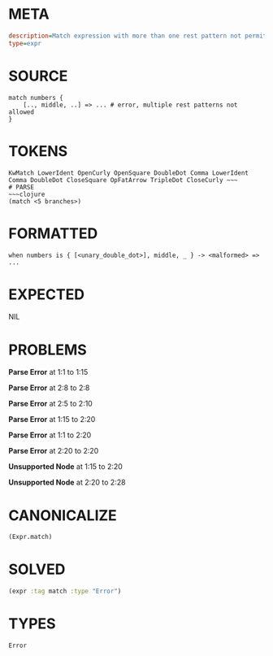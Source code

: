 # META
~~~ini
description=Match expression with more than one rest pattern not permitted, should error
type=expr
~~~
# SOURCE
~~~roc
match numbers {
    [.., middle, ..] => ... # error, multiple rest patterns not allowed
}
~~~
# TOKENS
~~~text
KwMatch LowerIdent OpenCurly OpenSquare DoubleDot Comma LowerIdent Comma DoubleDot CloseSquare OpFatArrow TripleDot CloseCurly ~~~
# PARSE
~~~clojure
(match <5 branches>)
~~~
# FORMATTED
~~~roc
when numbers is { [<unary_double_dot>], middle, _ } -> <malformed> => ...
~~~
# EXPECTED
NIL
# PROBLEMS
**Parse Error**
at 1:1 to 1:15

**Parse Error**
at 2:8 to 2:8

**Parse Error**
at 2:5 to 2:10

**Parse Error**
at 1:15 to 2:20

**Parse Error**
at 1:1 to 2:20

**Parse Error**
at 2:20 to 2:20

**Unsupported Node**
at 1:15 to 2:20

**Unsupported Node**
at 2:20 to 2:28

# CANONICALIZE
~~~clojure
(Expr.match)
~~~
# SOLVED
~~~clojure
(expr :tag match :type "Error")
~~~
# TYPES
~~~roc
Error
~~~
